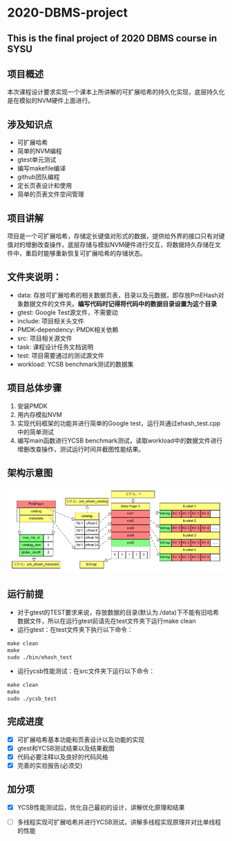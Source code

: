 # 2020-DBMS-project
This is the final project of 2020 DBMS course in SYSU
--
## 项目概述
本次课程设计要求实现一个课本上所讲解的可扩展哈希的持久化实现，底层持久化是在模拟的NVM硬件上面进行。

## 涉及知识点
+ 可扩展哈希
+ 简单的NVM编程
+ gtest单元测试
+ 编写makefile编译
+ github团队编程
+ 定长页表设计和使用
+ 简单的页表文件空间管理

## 项目讲解
项目是一个可扩展哈希，存储定长键值对形式的数据，提供给外界的接口只有对键值对的增删改查操作，底层存储与模拟NVM硬件进行交互，将数据持久存储在文件中，重启时能够重新恢复可扩展哈希的存储状态。

## 文件夹说明：
+ data: 存放可扩展哈希的相关数据页表，目录以及元数据，即存放PmEHash对象数据文件的文件夹。**编写代码时记得将代码中的数据目录设置为这个目录**
+ gtest: Google Test源文件，不需要动
+ include: 项目相关头文件
+ PMDK-dependency: PMDK相关依赖
+ src: 项目相关源文件
+ task: 课程设计任务文档说明
+ test: 项目需要通过的测试源文件
+ workload: YCSB benchmark测试的数据集

## 项目总体步骤
1. 安装PMDK
2. 用内存模拟NVM
3. 实现代码框架的功能并进行简单的Google test，运行并通过ehash_test.cpp中的简单测试
4. 编写main函数进行YCSB benchmark测试，读取workload中的数据文件进行增删改查操作，测试运行时间并截图性能结果。

## 架构示意图
![架构图](./asset/PmEHash.bmp)

## 运行前提
- 对于gtest的TEST要求来说，存放数据的目录(默认为./data)下不能有旧哈希数据文件，所以在运行gtest前请先在test文件夹下运行make clean
- 运行gtest：在test文件夹下执行以下命令：
```
make clean 
make
sudo ./bin/ehash_test
```
- 运行ycsb性能测试：在src文件夹下运行以下命令：
```
make clean
make 
sudo ./ycsb_test
```

## 完成进度

- [x] 可扩展哈希基本功能和页表设计以及功能的实现
- [x] gtest和YCSB测试结果以及结果截图
- [x] 代码必要注释以及良好的代码风格
- [x] 完善的实验报告(必须交)

## 加分项
- [x] YCSB性能测试后，优化自己最初的设计，讲解优化原理和结果
- [ ] 多线程实现可扩展哈希并进行YCSB测试，讲解多线程实现原理并对比单线程的性能
    
    
   


